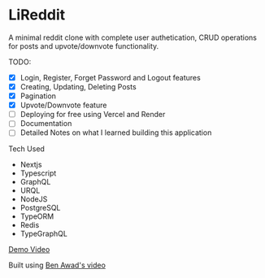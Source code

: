 # LiReddit

A minimal reddit clone with complete user authetication, CRUD operations for posts and upvote/downvote functionality.

TODO:
- [x] Login, Register, Forget Password and Logout features
- [x] Creating, Updating, Deleting Posts
- [x] Pagination
- [x] Upvote/Downvote feature
- [ ] Deploying for free using Vercel and Render
- [ ] Documentation
- [ ] Detailed Notes on what I learned building this application

Tech Used
- Nextjs
- Typescript
- GraphQL
- URQL
- NodeJS
- PostgreSQL
- TypeORM
- Redis
- TypeGraphQL

[Demo Video](https://github.com/jayesh-jain252/LiReddit/blob/main/LiReddit%20Demo.webm)

Built using [Ben Awad's video](https://www.youtube.com/watch?v=I6ypD7qv3Z8)
